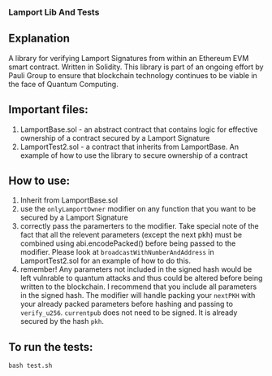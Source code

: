 ### Lamport Lib And Tests

## Explanation
A library for verifying Lamport Signatures from within an Ethereum EVM smart contract. Written in Solidity. This library is part of an ongoing effort by Pauli Group to ensure that blockchain technology continues to be viable in the face of Quantum Computing.

## Important files:
1. LamportBase.sol - an abstract contract that contains logic for effective ownership of a contract secured by a Lamport Signature
2. LamportTest2.sol - a contract that inherits from LamportBase. An example of how to use the library to secure ownership of a contract

## How to use:
1. Inherit from LamportBase.sol
2. use the `onlyLamportOwner` modifier on any function that you want to be secured by a Lamport Signature
3. correctly pass the paramerters to the modifier. Take special note of the fact that all the relevent parameters (except the next pkh) must be combined using abi.encodePacked() before being passed to the modifier. Please look at `broadcastWithNumberAndAddress` in LamportTest2.sol for an example of how to do this.
4. remember! Any parameters not included in the signed hash would be left vulnrable to quantum attacks and thus could be altered before being written to the blockchain. I recommend that you include all parameters in the signed hash. The modifier will handle packing your `nextPKH` with your already packed parameters before hashing and passing to `verify_u256`. `currentpub` does not need to be signed. It is already secured by the hash `pkh`. 


## To run the tests:
    bash test.sh
